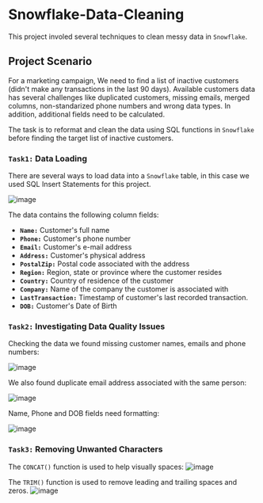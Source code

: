 # Snowflake-Data-Cleaning
This project involed several techniques to clean messy data in `Snowflake`.

## Project Scenario
For a marketing campaign, We need to find a list of inactive customers (didn't make any transactions in the last 90 days).
Available customers data has several challenges like duplicated customers, missing emails, merged columns, non-standarized phone numbers and wrong data types.
In addition, additional fields need to be calculated.

The task is to reformat and clean the data using SQL functions in `Snowflake` before finding the target list of inactive customers.

### `Task1:` Data Loading

There are several ways to load data into a `Snowflake` table, in this case we used SQL Insert Statements for this project.

![image](https://github.com/user-attachments/assets/26e443b8-f857-454f-a903-a31ea2ea043e)

The data contains the following column fields:

- **`Name:`** Customer's full name 
- **`Phone:`** Customer's phone number
- **`Email:`** Customer's e-mail address
- **`Address:`** Customer's physical address
- **`PostalZip:`** Postal code associated with the address
- **`Region:`** Region, state or province where the customer resides
- **`Country:`** Country of residence of the customer  
- **`Company:`** Name of the company the customer is associated with
- **`LastTransaction:`** Timestamp of customer's last recorded transaction.
- **`DOB:`** Customer's Date of Birth

### `Task2:` Investigating Data Quality Issues

Checking the data we found missing customer names, emails and phone numbers: 

![image](https://github.com/user-attachments/assets/f2f30aee-1986-468c-b6ac-b5caf300f050)

We also found duplicate email address associated with the same person:

![image](https://github.com/user-attachments/assets/cf1553d0-ab2c-4878-8bb8-32bffb3034e8)

Name, Phone and DOB fields need formatting:

![image](https://github.com/user-attachments/assets/239ef225-f11a-4eae-a231-019f76d77cd8)

### `Task3:` Removing Unwanted Characters

The `CONCAT()` function is used to help visually spaces:
![image](https://github.com/user-attachments/assets/9c44ecbd-42e1-4474-b421-6a513bfa91d7)

The `TRIM()` function is used to remove leading and trailing spaces and zeros.
![image](https://github.com/user-attachments/assets/cc839f85-6226-43dc-a262-9b7c3249bd3a)


